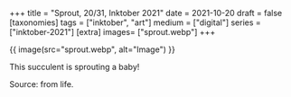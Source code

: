 +++
title = "Sprout, 20/31, Inktober 2021"
date = 2021-10-20
draft =  false
[taxonomies]
tags = ["inktober", "art"]
medium = ["digital"]
series = ["inktober-2021"]
[extra]
images= ["sprout.webp"]
+++

{{ image(src="sprout.webp", alt="Image") }}

This succulent is sprouting a baby!

Source: from life.
